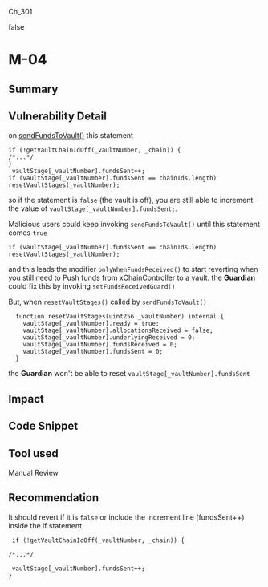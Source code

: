 Ch_301

false

# M-04

## Summary

## Vulnerability Detail
on [sendFundsToVault()](https://github.com/sherlock-audit/2023-01-derby/blob/main/derby-yield-optimiser/contracts/XChainController.sol#L409-L441) this statement 
```solidity
if (!getVaultChainIdOff(_vaultNumber, _chain)) {
/*...*/
}
 vaultStage[_vaultNumber].fundsSent++;
if (vaultStage[_vaultNumber].fundsSent == chainIds.length) resetVaultStages(_vaultNumber);
```
so if the statement is `false` (the vault is off), you are still able to increment the value of `vaultStage[_vaultNumber].fundsSent;`.

Malicious users could keep invoking `sendFundsToVault()` until this statement comes `true`
```solidity
if (vaultStage[_vaultNumber].fundsSent == chainIds.length) resetVaultStages(_vaultNumber);
```
and this leads the modifier `onlyWhenFundsReceived()` to start reverting when you still need to Push funds from xChainController to a vault. the **Guardian** could fix this by invoking `setFundsReceivedGuard()`

But, when `resetVaultStages()` called by `sendFundsToVault()` 
```solidity
  function resetVaultStages(uint256 _vaultNumber) internal {
    vaultStage[_vaultNumber].ready = true;
    vaultStage[_vaultNumber].allocationsReceived = false;
    vaultStage[_vaultNumber].underlyingReceived = 0;
    vaultStage[_vaultNumber].fundsReceived = 0;
    vaultStage[_vaultNumber].fundsSent = 0;
  }
````
the **Guardian** won't be able to reset `vaultStage[_vaultNumber].fundsSent`
## Impact

## Code Snippet

## Tool used

Manual Review

## Recommendation
It should revert if it is `false` or include the increment line (fundsSent++) inside the if statement
```solidity 
 if (!getVaultChainIdOff(_vaultNumber, _chain)) {

/*...*/

 vaultStage[_vaultNumber].fundsSent++;
}
```